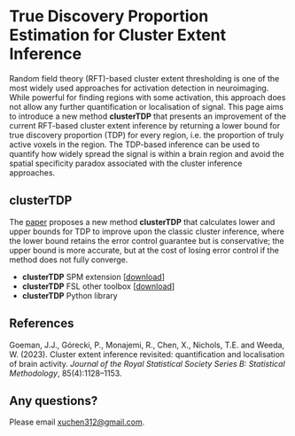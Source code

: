 # True Discovery Proportion Estimation for Cluster Extent Inference

Random field theory (RFT)-based cluster extent thresholding is one of the most widely used approaches for activation detection in neuroimaging. While powerful for finding regions with some activation, this approach does not allow any further quantification or localisation of signal. This page aims to introduce a new method **clusterTDP** that presents an improvement of the current RFT-based cluster extent inference by returning a lower bound for true discovery proportion (TDP) for every region, i.e. the proportion of truly active voxels in the region. The TDP-based inference can be used to quantify how widely spread the signal is within a brain region and avoid the spatial specificity paradox associated with the cluster inference approaches. 

## clusterTDP

The [paper]([https://doi.org/10.1016/j.neuroimage.2018.07.060](https://doi.org/10.1093/jrsssb/qkad067)) proposes a new method **clusterTDP** that calculates lower and upper bounds for TDP to improve upon the classic cluster inference, where the lower bound retains the error control guarantee but is conservative; the upper bound is more accurate, but at the cost of losing error control if the method does not fully converge.

* **clusterTDP** SPM extension  [[download](https://github.com/xuchen312/clusterTDP-SPM)]
* **clusterTDP**  FSL other toolbox [[download](https://github.com/rmonajemi/fMRI)]
* **clusterTDP** Python library

## References

Goeman, J.J., Górecki, P., Monajemi, R., Chen, X., Nichols, T.E. and Weeda, W. (2023). Cluster extent inference revisited: quantification and localisation of brain activity. *Journal of the Royal Statistical Society Series B: Statistical Methodology*, 85(4):1128–1153.

## Any questions?

Please email xuchen312@gmail.com.
